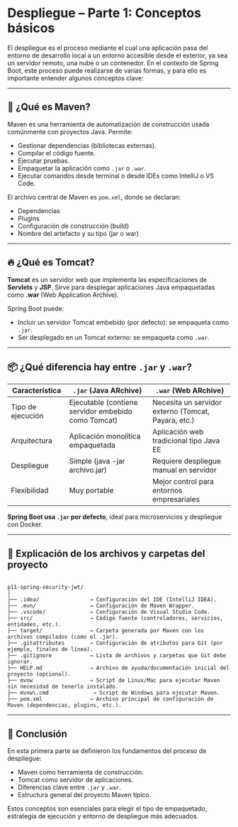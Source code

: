 # Despliegue – Parte 1: Conceptos básicos

El despliegue es el proceso mediante el cual una aplicación pasa del entorno de desarrollo local a un entorno accesible desde el exterior, ya sea un servidor remoto, una nube o un contenedor. En el contexto de Spring Boot, este proceso puede realizarse de varias formas, y para ello es importante entender algunos conceptos clave:

---

## 🧱 ¿Qué es Maven?

Maven es una herramienta de automatización de construcción usada comúnmente con proyectos Java. Permite:

- Gestionar dependencias (bibliotecas externas).
- Compilar el código fuente.
- Ejecutar pruebas.
- Empaquetar la aplicación como `.jar` o `.war`.
- Ejecutar comandos desde terminal o desde IDEs como IntelliJ o VS Code.

El archivo central de Maven es `pom.xml`, donde se declaran:
- Dependencias
- Plugins
- Configuración de construcción (build)
- Nombre del artefacto y su tipo (jar o war)

---

## 🔥 ¿Qué es Tomcat?

**Tomcat** es un servidor web que implementa las especificaciones de **Servlets** y **JSP**. Sirve para desplegar aplicaciones Java empaquetadas como **.war** (Web Application Archive).

Spring Boot puede:

- Incluir un servidor Tomcat embebido (por defecto): se empaqueta como `.jar`.
- Ser desplegado en un Tomcat externo: se empaqueta como `.war`.

---

## 📦 ¿Qué diferencia hay entre `.jar` y `.war`?

| Característica | `.jar` (Java ARchive) | `.war` (Web ARchive) |
|----------------|------------------------|-----------------------|
| Tipo de ejecución | Ejecutable (contiene servidor embebido como Tomcat) | Necesita un servidor externo (Tomcat, Payara, etc.) |
| Arquitectura | Aplicación monolítica empaquetada | Aplicación web tradicional tipo Java EE |
| Despliegue | Simple (java -jar archivo.jar) | Requiere despliegue manual en servidor |
| Flexibilidad | Muy portable | Mejor control para entornos empresariales |

**Spring Boot usa `.jar` por defecto**, ideal para microservicios y despliegue con Docker.

---

## 🧾 Explicación de los archivos y carpetas del proyecto

```

p11-spring-security-jwt/
│
├── .idea/                → Configuración del IDE (IntelliJ IDEA).
├── .mvn/                 → Configuración de Maven Wrapper.
├── .vscode/              → Configuración de Visual Studio Code.
├── src/                  → Código fuente (controladores, servicios, entidades, etc.).
├── target/               → Carpeta generada por Maven con los archivos compilados (como el .jar).
├── .gitattributes        → Configuración de atributos para Git (por ejemplo, finales de línea).
├── .gitignore            → Lista de archivos y carpetas que Git debe ignorar.
├── HELP.md               → Archivo de ayuda/documentación inicial del proyecto (opcional).
├── mvnw                  → Script de Linux/Mac para ejecutar Maven sin necesidad de tenerlo instalado.
├── mvnw\.cmd              → Script de Windows para ejecutar Maven.
├── pom.xml               → Archivo principal de configuración de Maven (dependencias, plugins, etc.).

```

---

## 🧠 Conclusión

En esta primera parte se definieron los fundamentos del proceso de despliegue:
- Maven como herramienta de construcción.
- Tomcat como servidor de aplicaciones.
- Diferencias clave entre `.jar` y `.war`.
- Estructura general del proyecto Maven típico.

Estos conceptos son esenciales para elegir el tipo de empaquetado, estrategia de ejecución y entorno de despliegue más adecuados.
